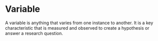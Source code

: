 # Variable

A variable is anything that varies from one instance to another. 
It is a key characteristic that is measured and observed to create a hypothesis or answer a research question.

